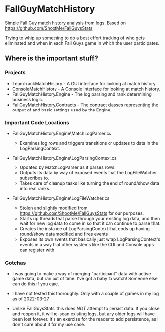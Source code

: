 # FallGuyMatchHistory
Simple Fall Guy match history analysis from logs.  Based on https://github.com/ShootMe/FallGuysStats

Trying to whip up something to do a best effort tracking of who gets eliminated and when in each Fall Guys game in which the user participates.

## Where is the important stuff?

### Projects

* TeamTrackMatchHistory - A GUI interface for looking at match history.
* ConsoleMatchHistory - A Console interface for looking at match history.
* FallGuyMatchHistory.Engine - The log parsing and rank determining business logic.
* FallGuyMatchHistory.Contracts - The contract classes representing the output of and basic settings used by the Engine.

### Important Code Locations

* FallGuyMatchHistory.Engine\MatchLogParser.cs
	- Examines log rows and triggers transitions or updates to data in the LogParsingContext.
	
* FallGuyMatchHistory.Engine\LogParsingContext.cs
	- Updated by MatchLogParser as it parses rows.
	- Outputs its data by way of exposed events that the LogFileWatcher subscribes to.
	- Takes care of cleanup tasks like turning the end of round/show data into real ranks.
	
* FallGuyMatchHistory.Engine\LogFileWatcher.cs
	- Stolen and slightly modified from https://github.com/ShootMe/FallGuysStats for our purposes.
	- Starts up threads that parse through your existing log data, and then wait for new log data to come in so that it can continue to parse that.
	- Creates the instance of LogParsingContext that ends up having round/show data modified and fires events
	- Exposes its own events that basically just wrap LogParsingContext's events in a way that other systems like the GUI and Console apps can register with.

### Gotchas

* I was going to make a way of merging "participant" data with active game data, but ran out of time.  I've got a baby to watch!  Someone else can do this if you care.

* I have not tested this thoroughly.  Only with a couple of games in my log as of 2022-03-27

* Unlike FallGuysStats, this does *NOT* attempt to persist data.  If you close and reopen it, it will re-scan existing logs, but any older logs will have been lost forever.  It's an exercise for the reader to add persistence, as I don't care about it for my use case.